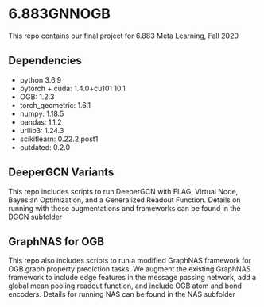 # 6.883GNNOGB

This repo contains our final project for 6.883 Meta Learning, Fall 2020


## Dependencies
* python 3.6.9
* pytorch + cuda:  1.4.0+cu101 10.1
* OGB:  1.2.3
* torch_geometric:  1.6.1
* numpy:  1.18.5
* pandas:  1.1.2
* urllib3:  1.24.3
* scikitlearn:  0.22.2.post1
* outdated:  0.2.0

## DeeperGCN Variants
This repo includes scripts to run DeeperGCN with FLAG, Virtual Node, Bayesian Optimization, and a Generalized Readout Function. Details on running with these augmentations and frameworks can be found in the DGCN subfolder

## GraphNAS for OGB
This repo also includes scripts to run a modified GraphNAS framework for OGB graph property prediction tasks. We augment the existing GraphNAS framework to include edge features in the message passing network, add a global mean pooling readout function, and include OGB atom and bond encoders. Details for running NAS can be found in the NAS subfolder
